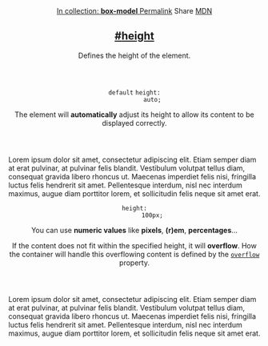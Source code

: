 <section id="height" class="property">
  <header class="property__header">
    <nav class="property__links">
      <a class="property__collection" href="/box-model/">
        In collection: <strong>box-model</strong>
      </a>
      <a class="property__links-direct" href="/property/height/" data-property-name="height"
        data-tooltip="Single page for this property">Permalink</a>
      <a class="property__share" data-tooltip="Share on Twitter or Facebook" data-property-name="height">Share</a>
      <a target="_blank" href="https://developer.mozilla.org/en/docs/Web/CSS/height"
        data-tooltip="See on Mozilla Developer Network" rel="external">MDN</a>
    </nav>
    <h2 class="property__name">
      <a href="#height"><span>#</span>height</a>
    </h2>
    <div class="property__description">
      <p>Defines the height of the element.</p>
    </div>
  </header>
  <section class="example">
    <header class="example__header">
      <p class="example__name">
        <code class="example--default" data-tooltip="This is the property's default value">default</code>
        <code class="example--value" data-tooltip="Click to copy" data-clipboard-text="height: auto;">height:
          auto;</code>
      </p>
      <div class="example__description">
        <p>The element will <strong>automatically</strong> adjust its height to allow its content to be displayed
          correctly.</p>
      </div>
    </header>
    <aside class="example__preview">
      <div class="example__browser"><i></i><i></i><i></i></div>
      <div class="example__output">
        <div class="example__output-div height " id="height-auto">
          <p class="block block--alpha">Lorem ipsum dolor sit amet, consectetur adipiscing elit. Etiam semper diam at
            erat pulvinar, at pulvinar felis blandit. Vestibulum volutpat tellus diam, consequat gravida libero rhoncus
            ut. Maecenas imperdiet felis nisi, fringilla luctus felis hendrerit sit amet. Pellentesque interdum, nisl
            nec interdum maximus, augue diam porttitor lorem, et sollicitudin felis neque sit amet erat.</p>
        </div>
      </div>
    </aside>
  </section>
  <section class="example">
    <header class="example__header">
      <p class="example__name">
        <code class="example--value" data-tooltip="Click to copy" data-clipboard-text="height: 100px;">height:
          100px;</code>
      </p>
      <div class="example__description">
        <p>You can use <strong>numeric values</strong> like <strong>pixels</strong>, <strong>(r)em</strong>,
          <strong>percentages</strong>...</p>
        <p>If the content does not fit within the specified height, it will <strong>overflow</strong>. How the container
          will handle this overflowing content is defined by the <code class="shorthand"><a
              href="http://cssreference.io/#overflow">overflow</a></code> property.</p>
      </div>
    </header>
    <aside class="example__preview">
      <div class="example__browser"><i></i><i></i><i></i></div>
      <div class="example__output">
        <div class="example__output-div height " id="height-100px">
          <p class="block block--alpha">Lorem ipsum dolor sit amet, consectetur adipiscing elit. Etiam semper diam at
            erat pulvinar, at pulvinar felis blandit. Vestibulum volutpat tellus diam, consequat gravida libero rhoncus
            ut. Maecenas imperdiet felis nisi, fringilla luctus felis hendrerit sit amet. Pellentesque interdum, nisl
            nec interdum maximus, augue diam porttitor lorem, et sollicitudin felis neque sit amet erat.</p>
        </div>
      </div>
    </aside>
  </section>
</section>
